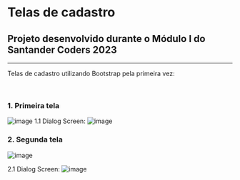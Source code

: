 <h1>Telas de cadastro</h1>
<h2>Projeto desenvolvido durante o Módulo I do Santander Coders 2023</h2>
<hr>
<p>Telas de cadastro utilizando Bootstrap pela primeira vez:</p>
<br>
<h3>1. Primeira tela</h3>

![image](https://github.com/tainasays/paginasWebBootstrap/assets/102188509/5877334c-3a27-4512-a7e1-8c074d450a9e)
1.1 Dialog Screen:
![image](https://github.com/tainasays/paginasWebBootstrap/assets/102188509/3860f03c-2e0f-4d38-b13c-b7445ea8ecd6)

<h3>2. Segunda tela </h3>

![image](https://github.com/tainasays/paginasWebBootstrap/assets/102188509/ef6e5356-cc0c-4f1e-a7e5-9aeb79b65da7)

2.1 Dialog Screen:
![image](https://github.com/tainasays/paginasWebBootstrap/assets/102188509/59cf1f77-e127-41ac-9f7b-400f54309142)
